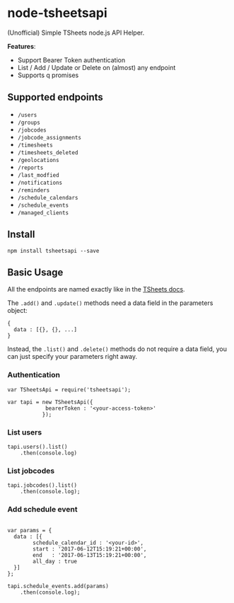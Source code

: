 # node-tsheetsapi
(Unofficial) Simple TSheets node.js API Helper.

**Features**: 

- Support Bearer Token authentication
- List / Add / Update or Delete on (almost) any endpoint
- Supports q promises

## Supported endpoints

- `/users`
- `/groups`
- `/jobcodes`
- `/jobcode_assignments`
- `/timesheets`
- `/timesheets_deleted`
- `/geolocations`
- `/reports`
- `/last_modfied`
- `/notifications`
- `/reminders`
- `/schedule_calendars`
- `/schedule_events`
- `/managed_clients`

## Install 
```
npm install tsheetsapi --save
```

## Basic Usage

All the endpoints are named exactly like in the [TSheets docs](https://developers.tsheets.com/docs/api/).

The `.add()` and `.update()` methods need a data field in the parameters object:

```
{
  data : [{}, {}, ...]
}
```

Instead, the `.list()` and `.delete()` methods do not require a data field, you can just specify your parameters right away. 


### Authentication
```
var TSheetsApi = require('tsheetsapi');

var tapi = new TSheetsApi({
        	bearerToken : '<your-access-token>'
           });
```
### List users
```
tapi.users().list()
    .then(console.log)
```

### List jobcodes
```
tapi.jobcodes().list()
    .then(console.log);
```

### Add schedule event
```

var params = {
  data : [{
        schedule_calendar_id : '<your-id>',
        start : '2017-06-12T15:19:21+00:00',
        end   : '2017-06-13T15:19:21+00:00',
        all_day : true
  }]
};

tapi.schedule_events.add(params)
    .then(console.log);

```

